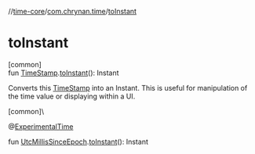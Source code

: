 //[time-core](../../index.md)/[com.chrynan.time](index.md)/[toInstant](to-instant.md)

# toInstant

[common]\
fun [TimeStamp](-time-stamp/index.md).[toInstant](to-instant.md)(): Instant

Converts this [TimeStamp](-time-stamp/index.md) into an Instant. This is useful for manipulation of the time value or displaying within a UI.

[common]\

@[ExperimentalTime](https://kotlinlang.org/api/latest/jvm/stdlib/kotlin.time/-experimental-time/index.html)

fun [UtcMillisSinceEpoch](-utc-millis-since-epoch/index.md).[toInstant](to-instant.md)(): Instant
